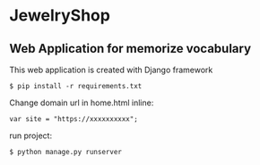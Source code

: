 # JewelryShop
## Web Application for memorize vocabulary
This web application is created with Django framework

```
$ pip install -r requirements.txt
```
Change domain url in home.html inline:
```
var site = "https://xxxxxxxxxx";
```
run project:
```
$ python manage.py runserver
```
